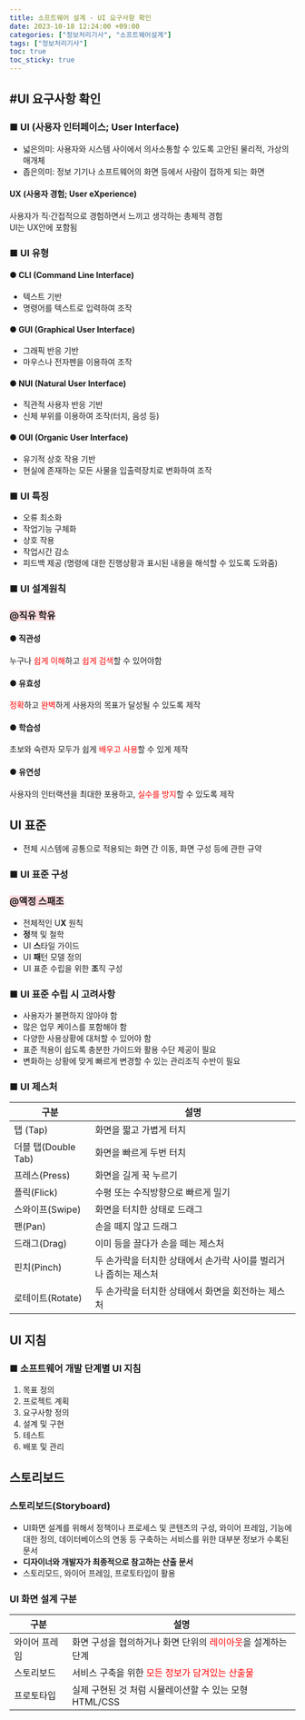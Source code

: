 ```yaml
---
title: 소프트웨어 설계 - UI 요구사항 확인
date: 2023-10-18 12:24:00 +09:00
categories: ["정보처리기사", "소프트웨어설계"]
tags: ["정보처리기사"]
toc: true
toc_sticky: true
---
```


## #UI 요구사항 확인

### ■ UI (사용자 인터페이스; User Interface)

- 넓은의미: 사용자와 시스템 사이에서 의사소통할 수 있도록 고안된 물리적, 가상의 매개체
- 좁은의미: 정보 기기나 소프트웨어의 화면 등에서 사람이 접하게 되는 화면

#### UX (사용자 경험; User eXperience)

사용자가 직·간접적으로 경험하면서 느끼고 생각하는 총체적 경험  
UI는 UX안에 포함됨

### ■ UI 유형

#### ● CLI (Command Line Interface)

- 텍스트 기반
- 명령어를 텍스트로 입력하여 조작

#### ● GUI (Graphical User Interface)

- 그래픽 반응 기반
- 마우스나 전자펜을 이용하여 조작

#### ● NUI (Natural User Interface)

- 직관적 사용자 반응 기반
- 신체 부위를 이용하여 조작(터치, 음성 등)

#### ● OUI (Organic User Interface)

- 유기적 상호 작용 기반
- 현실에 존재하는 모든 사물을 입출력장치로 변화하여 조작

### ■ UI 특징

- 오류 최소화
- 작업기능 구체화
- 상호 작용
- 작업시간 감소
- 피드백 제공 (명령에 대한 진행상황과 표시된 내용을 해석할 수 있도록 도와줌)

### ■ UI 설계원칙

### <span style="background-color:#ffdce0">@직유 학유</span>

#### ● 직관성

누구나 <span style="color:#f00">쉽게 이해</span>하고 <span style="color:#f00">쉽게 검색</span>할 수 있어야함

#### ● 유효성

<span style="color:#f00">정확</span>하고 <span style="color:#f00">완벽</span>하게 사용자의 목표가 달성될 수 있도록 제작

#### ● 학습성

초보와 숙련자 모두가 쉽게 <span style="color:#f00">배우고 사용</span>할 수 있게 제작

#### ● 유연성

사용자의 인터랙션을 최대한 포용하고, <span style="color:#f00">실수를 방지</span>할 수 있도록 제작

## UI 표준

- 전체 시스템에 공통으로 적용되는 화면 간 이동, 화면 구성 등에 관한 규약

### ■ UI 표준 구성

### <span style="background-color:#ffdce0">@액정 스패조</span>

- 전체적인 U**X** 원칙
- **정**책 및 철학
- UI **스**타일 가이드
- UI **패**턴 모델 정의
- UI 표준 수립을 위한 **조**직 구성

### ■ UI 표준 수립 시 고려사항

- 사용자가 불편하지 않아야 함
- 많은 업무 케이스를 포함해야 함
- 다양한 사용상황에 대처할 수 있어야 함
- 표준 적용이 쉽도록 충분한 가이드와 활용 수단 제공이 필요
- 변화하는 상황에 맞게 빠르게 변경할 수 있는 관리조직 수반이 필요

### ■ UI 제스처

| 구분                | 설명                                                             |
| ------------------- | ---------------------------------------------------------------- |
| 탭 (Tap)            | 화면을 짧고 가볍게 터치                                          |
| 더블 탭(Double Tab) | 화면을 빠르게 두번 터치                                          |
| 프레스(Press)       | 화면을 길게 꾹 누르기                                            |
| 플릭(Flick)         | 수평 또는 수직방향으로 빠르게 밀기                               |
| 스와이프(Swipe)     | 화면을 터치한 상태로 드래그                                      |
| 팬(Pan)             | 손을 떼지 않고 드래그                                            |
| 드래그(Drag)        | 이미 등을 끌다가 손을 떼는 제스처                                |
| 핀치(Pinch)         | 두 손가락을 터치한 상태에서 손가락 사이를 벌리거나 좁히는 제스처 |
| 로테이트(Rotate)    | 두 손가락을 터치한 상태에서 화면을 회전하는 제스처               |

## UI 지침

### ■ 소프트웨어 개발 단계별 UI 지침

1. 목표 정의
2. 프로젝트 계획
3. 요구사항 정의
4. 설계 및 구현
5. 테스트
6. 배포 및 관리

## 스토리보드

### 스토리보드(Storyboard)

- UI화면 설계를 위해서 정책이나 프로세스 및 콘텐츠의 구성, 와이어 프레임, 기능에 대한 정의, 데이터베이스의 연동 등 구축하는 서비스를 위한 대부분 정보가 수록된 문서
- **디자이너와 개발자가 최종적으로 참고하는 산출 문서**
- 스토리모드, 와이어 프레임, 프로토타입이 활용

### UI 화면 설계 구분

| 구분          | 설명                                                                                        |
| ------------- | ------------------------------------------------------------------------------------------- |
| 와이어 프레임 | 화면 구성을 협의하거나 화면 단위의 <span style="color:#f00">레이아웃</span>을 설계하는 단계 |
| 스토리보드    | 서비스 구축을 위한 <span style="color:#f00">모든 정보가 담겨있는 산출물</span>              |
| 프로토타입    | 실제 구현된 것 처럼 시뮬레이션할 수 있는 모형<br/>HTML/CSS                                  |
